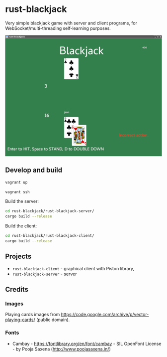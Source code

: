 # rust-blackjack

Very simple blackjack game with server and client programs,
for WebSocket/multi-threading self-learning purposes.

![Screenshot](screenshot.png)

## Develop and build

```sh
vagrant up
```

```sh
vagrant ssh
```

Build the server:

```sh
cd rust-blackjack/rust-blackjack-server/
cargo build --release
```

Build the client:

```sh
cd rust-blackjack/rust-blackjack-client/
cargo build --release
```

## Projects

 * `rust-blackjack-client` - graphical client with Piston library,
 * `rust-blackjack-server` - server

## Credits

### Images

Playing cards images from https://code.google.com/archive/p/vector-playing-cards/ (public domain).

### Fonts

* Cambay - https://fontlibrary.org/en/font/cambay - SIL OpenFont License - by Pooja Saxena (http://www.poojasaxena.in/)
